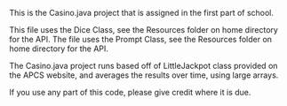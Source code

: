 This is the Casino.java project that is assigned in the first part of school.

This file uses the Dice Class, see the Resources folder on home directory for the API.
The file uses the Prompt Class, see the Resources folder on home directory for the API.

The Casino.java project runs based off of LittleJackpot class provided on the APCS website, 
and averages the results over time, using large arrays.

If you use any part of this code, please give credit where it is due.
